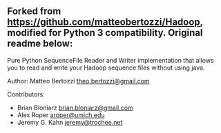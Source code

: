 Forked from https://github.com/matteobertozzi/Hadoop, modified for Python 3
compatibility. Original readme below:
---

Pure Python SequenceFile Reader and Writer implementation
that allows you to read and write your Hadoop sequence files
without using java.

Author: Matteo Bertozzi <theo.bertozzi@gmail.com>

Contributors: 

  * Brian Bloniarz <brian.bloniarz@gmail.com>
  * Alex Roper <aroper@umich.edu>
  * Jeremy G. Kahn <jeremy@trochee.net>
